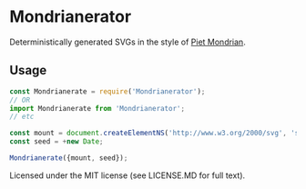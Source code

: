 # Mondrianerator

Deterministically generated SVGs in the style of [Piet Mondrian](https://en.wikipedia.org/wiki/Piet_Mondrian).

## Usage

```javascript
const Mondrianerate = require('Mondrianerator');
// OR
import Mondrianerate from 'Mondrianerator';
// etc

const mount = document.createElementNS('http://www.w3.org/2000/svg', 'svg');
const seed = +new Date;

Mondrianerate({mount, seed});
```

Licensed under the MIT license (see LICENSE.MD for full text).
